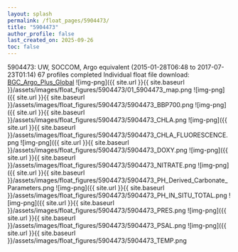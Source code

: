 ```yaml
---
layout: splash
permalink: /float_pages/5904473/
title: "5904473"
author_profile: false
last_created_on: 2025-09-26
toc: false
---
```

 
5904473: UW, SOCCOM, Argo equivalent (2015-01-28T06:48 to 2017-07-23T01:14)
67 profiles completed
Individual float file download: [BGC_Argo_Plus_Global](https://ftp.soest.hawaii.edu/bgc_argo_plus/Individual_Floats/outliers_removed/5904473_Sprof_processed.nc)
![img-png]({{ site.url }}{{ site.baseurl }}/assets/images/float_figures/5904473/01_5904473_map.png
![img-png]({{ site.url }}{{ site.baseurl }}/assets/images/float_figures/5904473/5904473_BBP700.png
![img-png]({{ site.url }}{{ site.baseurl }}/assets/images/float_figures/5904473/5904473_CHLA.png
![img-png]({{ site.url }}{{ site.baseurl }}/assets/images/float_figures/5904473/5904473_CHLA_FLUORESCENCE.png
![img-png]({{ site.url }}{{ site.baseurl }}/assets/images/float_figures/5904473/5904473_DOXY.png
![img-png]({{ site.url }}{{ site.baseurl }}/assets/images/float_figures/5904473/5904473_NITRATE.png
![img-png]({{ site.url }}{{ site.baseurl }}/assets/images/float_figures/5904473/5904473_PH_Derived_Carbonate_Parameters.png
![img-png]({{ site.url }}{{ site.baseurl }}/assets/images/float_figures/5904473/5904473_PH_IN_SITU_TOTAL.png
![img-png]({{ site.url }}{{ site.baseurl }}/assets/images/float_figures/5904473/5904473_PRES.png
![img-png]({{ site.url }}{{ site.baseurl }}/assets/images/float_figures/5904473/5904473_PSAL.png
![img-png]({{ site.url }}{{ site.baseurl }}/assets/images/float_figures/5904473/5904473_TEMP.png
